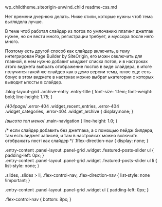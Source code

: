 wp_childtheme_siteorigin-unwind_child
readme-css.md


Нет времени дчернюю делать. Ниже стили, которые нужны чтоб тема выглядела лучше.

В теме чтоб работал слайдер из потов по умлочанию плагинг джетпак нужен, но он вести много, регистрации требует, и муссора после него много.

Поэтому есть другой способ как слайдер включить, в тему интегрирован Page Builder by SiteOrigin, его можн овключить для главной, в нем нужно добавит ьвиджет списка потов, и в настроках этого виджета выбрать отображение постов в виде слайдера, в итоге получится такой же слайдер как в демо версии темы, плюс еще есть бонус в этом виджете в настрках можно выбрат ькатегории с которых выводит ьпосты в слайдер.  


.blog-layout-grid .archive-entry .entry-title {
    font-size: 1.1em;
    font-weight: bold;
    line-height: 1.75;
}  

/*404page*/
.error-404 .widget_recent_entries,
.error-404 .widget_categories,
.error-404 .widget_archive {
display:none;
}  

/*высота топ меню*/
.main-navigation {
    line-height: 1.0;
}  

/* если слайдер добавить без джетпака, а с помощью пейдж билдера, там есть виджет записей, и там в настройках можно включить отображать пості как слайдер */
.1flex-direction-nav {
    display: none;
}  

.entry-content .panel-layout .panel-grid .widget .featured-posts-slider ul {  
    padding-left: 0px;
}  
.entry-content .panel-layout .panel-grid .widget .featured-posts-slider ul li {
    list-style: none;
}  

.slides, .slides > li, .flex-control-nav, .flex-direction-nav {
    list-style: none !important;
}  

.entry-content .panel-layout .panel-grid .widget ul {
    padding-left: 0px;
}  

.flex-control-nav {
    bottom: 8px;
}  

